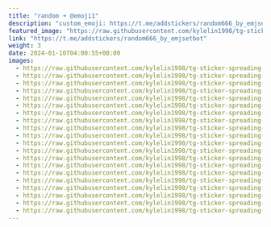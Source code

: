 ```yaml
---
title: "random ➜ @emoji1"
description: "custom_emoji: https://t.me/addstickers/random666_by_emjsetbot"
featured_image: "https://raw.githubusercontent.com/kylelin1998/tg-sticker-spreading-worldwide-images/main/img/282309fb-b7d3-4a44-8e44-8e154b259017.jpg"
link: "https://t.me/addstickers/random666_by_emjsetbot"
weight: 3
date: 2024-01-16T04:00:55+08:00
images:
  - https://raw.githubusercontent.com/kylelin1998/tg-sticker-spreading-worldwide-images/main/img/282309fb-b7d3-4a44-8e44-8e154b259017.jpg
  - https://raw.githubusercontent.com/kylelin1998/tg-sticker-spreading-worldwide-images/main/img/9a8fdad8-cf6e-4b5b-968a-9d5aae054c75.jpg
  - https://raw.githubusercontent.com/kylelin1998/tg-sticker-spreading-worldwide-images/main/img/2186e205-ffe6-4366-888e-522eb2d35af4.jpg
  - https://raw.githubusercontent.com/kylelin1998/tg-sticker-spreading-worldwide-images/main/img/ca2a0740-aad5-4c88-ade4-ab969e2873cd.jpg
  - https://raw.githubusercontent.com/kylelin1998/tg-sticker-spreading-worldwide-images/main/img/d34f0a94-2386-4563-8a88-8a41331645cf.jpg
  - https://raw.githubusercontent.com/kylelin1998/tg-sticker-spreading-worldwide-images/main/img/e2bb931d-98f9-4562-87e4-b5d56e1be15a.jpg
  - https://raw.githubusercontent.com/kylelin1998/tg-sticker-spreading-worldwide-images/main/img/cc5de385-4a06-4951-b9bf-cadcc47c5dd8.jpg
  - https://raw.githubusercontent.com/kylelin1998/tg-sticker-spreading-worldwide-images/main/img/a7baf723-e842-41d1-8528-58471df50703.jpg
  - https://raw.githubusercontent.com/kylelin1998/tg-sticker-spreading-worldwide-images/main/img/aa01e058-43a2-4f4c-b0e1-10207da211ec.jpg
  - https://raw.githubusercontent.com/kylelin1998/tg-sticker-spreading-worldwide-images/main/img/aa4e8d6c-00b7-472f-a10d-9a4c469c7181.jpg
  - https://raw.githubusercontent.com/kylelin1998/tg-sticker-spreading-worldwide-images/main/img/ee2a1a08-0485-4ed2-b5c2-5a2113b4fba8.jpg
  - https://raw.githubusercontent.com/kylelin1998/tg-sticker-spreading-worldwide-images/main/img/4df8f589-ea7e-4f56-b898-87263a6a1243.jpg
  - https://raw.githubusercontent.com/kylelin1998/tg-sticker-spreading-worldwide-images/main/img/800dfbb7-a6a3-48e0-b6e8-fa0e839c6bae.jpg
  - https://raw.githubusercontent.com/kylelin1998/tg-sticker-spreading-worldwide-images/main/img/ccaedff7-ba9d-4e1c-995e-7276f1741265.jpg
  - https://raw.githubusercontent.com/kylelin1998/tg-sticker-spreading-worldwide-images/main/img/d8fad5aa-965c-4164-b93f-2b77118e9fb4.jpg
  - https://raw.githubusercontent.com/kylelin1998/tg-sticker-spreading-worldwide-images/main/img/382f112b-90a3-4e3e-8853-83a798ebe5a5.jpg
  - https://raw.githubusercontent.com/kylelin1998/tg-sticker-spreading-worldwide-images/main/img/747f8094-3021-4690-84f3-a4e4edc88cc2.jpg
  - https://raw.githubusercontent.com/kylelin1998/tg-sticker-spreading-worldwide-images/main/img/0daeb2e7-ef55-46ba-9fb7-524e7c3e5f2c.jpg
  - https://raw.githubusercontent.com/kylelin1998/tg-sticker-spreading-worldwide-images/main/img/8b2d2ec2-7e6d-40d5-9beb-ad49bc2a31b8.jpg
  - https://raw.githubusercontent.com/kylelin1998/tg-sticker-spreading-worldwide-images/main/img/b644828f-ac73-4180-82e5-ab749dee478a.jpg
---
```

